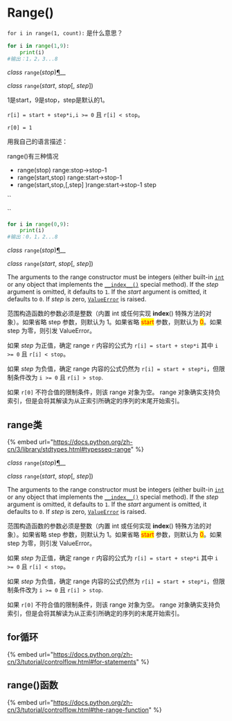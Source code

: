 # Range()

`for i in range(1, count):` 是什么意思？

```python
for i in range(1,9):
    print(i)
#输出：1，2，3...8
```

_class_ `range`(_stop_)[¶](https://docs.python.org/zh-cn/3/library/stdtypes.html#range)__

_class_ `range`(_start_, _stop_\[, _step_])

1是start，9是stop，step是默认的1。

`r[i] = start + step*i,i >= 0` 且 `r[i] < stop`。

`r[0] = 1`



用我自己的语言描述：

range()有三种情况

* range(stop)      range:stop->stop-1
* range(start,stop)   range:start->stop-1
* range(start,stop,\[,step] )range:start->stop-1 step&#x20;



``

``

```python
for i in range(0,9):
    print(i)
#输出：0，1，2...8
```

_class_ `range`(_stop_)[¶](https://docs.python.org/zh-cn/3/library/stdtypes.html#range)__

_class_ `range`(_start_, _stop_\[, _step_])

The arguments to the range constructor must be integers (either built-in [`int`](https://docs.python.org/zh-cn/3/library/functions.html#int) or any object that implements the [`__index__()`](https://docs.python.org/zh-cn/3/reference/datamodel.html#object.\_\_index\_\_) special method). If the _step_ argument is omitted, it defaults to `1`. If the _start_ argument is omitted, it defaults to `0`. If _step_ is zero, [`ValueError`](https://docs.python.org/zh-cn/3/library/exceptions.html#ValueError) is raised.

范围构造函数的参数必须是整数（内置 int 或任何实现 **index**() 特殊方法的对象）。如果省略 step 参数，则默认为 1。如果省略 <mark style="color:red;">start</mark> 参数，则默认为 <mark style="color:red;">0</mark>。如果 step 为零，则引发 ValueError。

如果 _step_ 为正值，确定 range `r` 内容的公式为 `r[i] = start + step*i` 其中 `i >= 0` 且 `r[i] < stop`。

如果 _step_ 为负值，确定 range 内容的公式仍然为 `r[i] = start + step*i`，但限制条件改为 `i >= 0` 且 `r[i] > stop`.

如果 `r[0]` 不符合值的限制条件，则该 range 对象为空。 range 对象确实支持负索引，但是会将其解读为从正索引所确定的序列的末尾开始索引。



## range类

{% embed url="https://docs.python.org/zh-cn/3/library/stdtypes.html#typesseq-range" %}

_class_ `range`(_stop_)[¶](https://docs.python.org/zh-cn/3/library/stdtypes.html#range)__

_class_ `range`(_start_, _stop_\[, _step_])

The arguments to the range constructor must be integers (either built-in [`int`](https://docs.python.org/zh-cn/3/library/functions.html#int) or any object that implements the [`__index__()`](https://docs.python.org/zh-cn/3/reference/datamodel.html#object.\_\_index\_\_) special method). If the _step_ argument is omitted, it defaults to `1`. If the _start_ argument is omitted, it defaults to `0`. If _step_ is zero, [`ValueError`](https://docs.python.org/zh-cn/3/library/exceptions.html#ValueError) is raised.

范围构造函数的参数必须是整数（内置 int 或任何实现 **index**() 特殊方法的对象）。如果省略 step 参数，则默认为 1。如果省略 <mark style="color:red;">start</mark> 参数，则默认为 <mark style="color:red;">0</mark>。如果 step 为零，则引发 ValueError。

如果 _step_ 为正值，确定 range `r` 内容的公式为 `r[i] = start + step*i` 其中 `i >= 0` 且 `r[i] < stop`。

如果 _step_ 为负值，确定 range 内容的公式仍然为 `r[i] = start + step*i`，但限制条件改为 `i >= 0` 且 `r[i] > stop`.

如果 `r[0]` 不符合值的限制条件，则该 range 对象为空。 range 对象确实支持负索引，但是会将其解读为从正索引所确定的序列的末尾开始索引。

## for循环

{% embed url="https://docs.python.org/zh-cn/3/tutorial/controlflow.html#for-statements" %}

## range()函数

{% embed url="https://docs.python.org/zh-cn/3/tutorial/controlflow.html#the-range-function" %}
